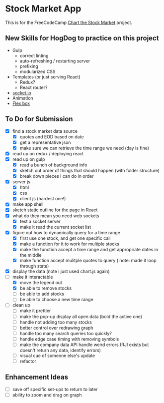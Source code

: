 # Stock Market App
This is for the FreeCodeCamp [Chart the Stock Market](https://www.freecodecamp.com/challenges/chart-the-stock-market) project.

## New Skills for HogDog to practice on this project
* Gulp
  * correct linting
  * auto-refreshing / restarting server 
  * prefixing
  * modularized CSS
* Templates (or just serving React)
  * Redux?
  * React router?
* [socket.io](https://github.com/socketio/socket.io)
* Animation
* [Flex box](https://developer.mozilla.org/en-US/docs/Web/CSS/CSS_Flexible_Box_Layout/Using_CSS_flexible_boxes)

## To Do for Submission
* [X] find a stock market data source
  * [X] quotes and EOD based on date
  * [X] get a representative json
  * [X] make sure we can retrieve the time range we need (day is fine)
* [X] read up on redux / deploying react
* [X] read up on gulp
  * [X] read a bunch of background info
  * [X] sketch out order of things that should happen (with folder structure)
  * [X] break down pieces I can do in order
* [X] server js
  * [X] html
  * [X] css
  * [X] client js (hardest one!)
* [X] make app shell 
* [X] sketch static outline for the page in React
* [X] what do they mean you need web sockets
  * [X] test a socket server
  * [X] make it read the current socket list
* [X] figure out how to dynamically query for a time range
  * [X] first use one stock, and get one specific call
  * [X] make a function for it to work for multiple stocks
  * [X] make the function accept a time range and get appropriate dates in the middle
  * [X] make function accept mulitple quotes to query ( note: made it loop through state)
* [X] display the data (note i just used chart.js again)
* [ ] make it interactable
  * [X] move the legend out
  * [X] be able to remove stocks
  * [ ] be able to add stocks
  * [ ] be able to choose a new time range
* [ ] clean up
  * [ ] make it prettier
  * [ ] make the pop-up display all open data (bold the active one)
  * [ ] handle not adding too many stocks
  * [ ] better control over redrawing graph
  * [ ] handle too many search queries too quickly?
  * [ ] handle edge case timing with removing symbols
  * [ ] make the company data API handle weird errors (RJI exists but doesn't return any data, identify errors)
  * [ ] visual cue of someone else's update
  * [ ] refactor

## Enhancement Ideas
* [ ] save off specific set-ups to return to later
* [ ] ability to zoom and drag on graph